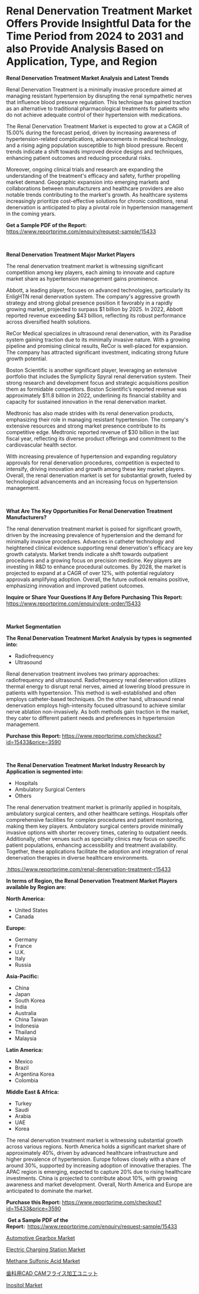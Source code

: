 <p><h1>Renal Denervation Treatment Market Offers Provide Insightful Data for the Time Period from 2024 to 2031 and also Provide Analysis Based on Application, Type, and Region</h1></p><p><strong>Renal Denervation Treatment Market Analysis and Latest Trends</strong></p>
<p><p>Renal Denervation Treatment is a minimally invasive procedure aimed at managing resistant hypertension by disrupting the renal sympathetic nerves that influence blood pressure regulation. This technique has gained traction as an alternative to traditional pharmacological treatments for patients who do not achieve adequate control of their hypertension with medications. </p><p>The Renal Denervation Treatment Market is expected to grow at a CAGR of 15.00% during the forecast period, driven by increasing awareness of hypertension-related complications, advancements in medical technology, and a rising aging population susceptible to high blood pressure. Recent trends indicate a shift towards improved device designs and techniques, enhancing patient outcomes and reducing procedural risks. </p><p>Moreover, ongoing clinical trials and research are expanding the understanding of the treatment's efficacy and safety, further propelling market demand. Geographic expansion into emerging markets and collaborations between manufacturers and healthcare providers are also notable trends contributing to the market's growth. As healthcare systems increasingly prioritize cost-effective solutions for chronic conditions, renal denervation is anticipated to play a pivotal role in hypertension management in the coming years.</p></p>
<p><strong>Get a Sample PDF of the Report:&nbsp;</strong> <a href="https://www.reportprime.com/enquiry/request-sample/15433">https://www.reportprime.com/enquiry/request-sample/15433</a></p>
<p>&nbsp;</p>
<p><strong>Renal Denervation Treatment Major Market Players</strong></p>
<p><p>The renal denervation treatment market is witnessing significant competition among key players, each aiming to innovate and capture market share as hypertension management gains prominence. </p><p>Abbott, a leading player, focuses on advanced technologies, particularly its EnligHTN renal denervation system. The company's aggressive growth strategy and strong global presence position it favorably in a rapidly growing market, projected to surpass $1 billion by 2025. In 2022, Abbott reported revenue exceeding $43 billion, reflecting its robust performance across diversified health solutions.</p><p>ReCor Medical specializes in ultrasound renal denervation, with its Paradise system gaining traction due to its minimally invasive nature. With a growing pipeline and promising clinical results, ReCor is well-placed for expansion. The company has attracted significant investment, indicating strong future growth potential.</p><p>Boston Scientific is another significant player, leveraging an extensive portfolio that includes the Symplicity Spyral renal denervation system. Their strong research and development focus and strategic acquisitions position them as formidable competitors. Boston Scientific’s reported revenue was approximately $11.8 billion in 2022, underlining its financial stability and capacity for sustained innovation in the renal denervation market.</p><p>Medtronic has also made strides with its renal denervation products, emphasizing their role in managing resistant hypertension. The company's extensive resources and strong market presence contribute to its competitive edge. Medtronic reported revenue of $30 billion in the last fiscal year, reflecting its diverse product offerings and commitment to the cardiovascular health sector.</p><p>With increasing prevalence of hypertension and expanding regulatory approvals for renal denervation procedures, competition is expected to intensify, driving innovation and growth among these key market players. Overall, the renal denervation market is set for substantial growth, fueled by technological advancements and an increasing focus on hypertension management.</p></p>
<p>&nbsp;</p>
<p><strong>What Are The Key Opportunities For Renal Denervation Treatment Manufacturers?</strong></p>
<p><p>The renal denervation treatment market is poised for significant growth, driven by the increasing prevalence of hypertension and the demand for minimally invasive procedures. Advances in catheter technology and heightened clinical evidence supporting renal denervation's efficacy are key growth catalysts. Market trends indicate a shift towards outpatient procedures and a growing focus on precision medicine. Key players are investing in R&D to enhance procedural outcomes. By 2028, the market is projected to expand at a CAGR of over 12%, with potential regulatory approvals amplifying adoption. Overall, the future outlook remains positive, emphasizing innovation and improved patient outcomes.</p></p>
<p><strong>Inquire or Share Your Questions If Any Before Purchasing This Report:</strong> <a href="https://www.reportprime.com/enquiry/pre-order/15433">https://www.reportprime.com/enquiry/pre-order/15433</a></p>
<p>&nbsp;</p>
<p><strong>Market Segmentation</strong></p>
<p><strong>The Renal Denervation Treatment Market Analysis by types is segmented into:</strong></p>
<p><ul><li>Radiofrequency</li><li>Ultrasound</li></ul></p>
<p><p>Renal denervation treatment involves two primary approaches: radiofrequency and ultrasound. Radiofrequency renal denervation utilizes thermal energy to disrupt renal nerves, aimed at lowering blood pressure in patients with hypertension. This method is well-established and often employs catheter-based techniques. On the other hand, ultrasound renal denervation employs high-intensity focused ultrasound to achieve similar nerve ablation non-invasively. As both methods gain traction in the market, they cater to different patient needs and preferences in hypertension management.</p></p>
<p><strong>Purchase this Report:&nbsp;</strong><a href="https://www.reportprime.com/checkout?id=15433&price=3590">https://www.reportprime.com/checkout?id=15433&price=3590</a></p>
<p>&nbsp;</p>
<p><strong>The Renal Denervation Treatment Market Industry Research by Application is segmented into:</strong></p>
<p><ul><li>Hospitals</li><li>Ambulatory Surgical Centers</li><li>Others</li></ul></p>
<p><p>The renal denervation treatment market is primarily applied in hospitals, ambulatory surgical centers, and other healthcare settings. Hospitals offer comprehensive facilities for complex procedures and patient monitoring, making them key players. Ambulatory surgical centers provide minimally invasive options with shorter recovery times, catering to outpatient needs. Additionally, other venues such as specialty clinics may focus on specific patient populations, enhancing accessibility and treatment availability. Together, these applications facilitate the adoption and integration of renal denervation therapies in diverse healthcare environments.</p></p>
<p><a href="https://www.reportprime.com/renal-denervation-treatment-r15433">&nbsp;https://www.reportprime.com/renal-denervation-treatment-r15433</a></p>
<p><strong>In terms of Region, the Renal Denervation Treatment Market Players available by Region are:</strong></p>
<p>
    <p> <strong> North America: </strong>
        <ul>
            <li>United States</li>
            <li>Canada</li>
        </ul>
        </p> 
    <p> <strong> Europe: </strong>
        <ul>
            <li>Germany</li>
            <li>France</li>
            <li>U.K.</li>
            <li>Italy</li>
            <li>Russia</li>
        </ul>
        </p> 
    <p> <strong> Asia-Pacific: </strong>
        <ul>
            <li>China</li>
            <li>Japan</li>
            <li>South Korea</li>
            <li>India</li>
            <li>Australia</li>
            <li>China Taiwan</li>
            <li>Indonesia</li>
            <li>Thailand</li>
            <li>Malaysia</li>
        </ul>
        </p> 
    <p> <strong> Latin America: </strong>
        <ul>
            <li>Mexico</li>
            <li>Brazil</li>
            <li>Argentina Korea</li>
            <li>Colombia</li>
        </ul>
        </p> 
    <p> <strong> Middle East & Africa: </strong>
        <ul>
            <li>Turkey</li>
            <li>Saudi</li>
            <li>Arabia</li>
            <li>UAE</li>
            <li>Korea</li>
        </ul>
    </p>
    </p>
<p><p>The renal denervation treatment market is witnessing substantial growth across various regions. North America holds a significant market share of approximately 40%, driven by advanced healthcare infrastructure and higher prevalence of hypertension. Europe follows closely with a share of around 30%, supported by increasing adoption of innovative therapies. The APAC region is emerging, expected to capture 20% due to rising healthcare investments. China is projected to contribute about 10%, with growing awareness and market development. Overall, North America and Europe are anticipated to dominate the market.</p></p>
<p><strong>Purchase this Report: </strong><a href="https://www.reportprime.com/checkout?id=15433&price=3590">https://www.reportprime.com/checkout?id=15433&price=3590</a></p>
<p>&nbsp;<strong>Get a Sample PDF of the Report:&nbsp;&nbsp;</strong><a href="https://www.reportprime.com/enquiry/request-sample/15433">https://www.reportprime.com/enquiry/request-sample/15433</a></p>
<p><strong></strong></p>
<p><p><a href="https://issuu.com/reportprime-2/docs/automotive-gearbox-market-size-2030_350ff9e72ffd1e">Automotive Gearbox Market</a></p><p><a href="https://issuu.com/reportprime-2/docs/electric-charging-station-market-si_d67dc2590afa02">Electric Charging Station Market</a></p><p><a href="https://medium.com/@tammyjones1939/in-the-methane-sulfonic-acid-market-the-main-focus-is-on-keeping-costs-low-and-getting-the-most-2b7d7fe25208">Methane Sulfonic Acid Market</a></p><p><a href="https://medium.com/@isnamukti10_96948/dental-cad-cam-milling-unit-market-%E3%81%AF-%E3%82%B3%E3%82%B9%E3%83%88%E7%AE%A1%E7%90%86%E3%81%A8%E5%8A%B9%E7%8E%87%E5%90%91%E4%B8%8A%E3%82%92%E5%84%AA%E5%85%88%E3%81%97%E3%81%BE%E3%81%99-%E3%81%95%E3%82%89%E3%81%AB-%E5%A0%B1%E5%91%8A%E6%9B%B8%E3%81%AF%E5%B8%82%E5%A0%B4%E3%81%AE%E9%9C%80%E8%A6%81%E9%9D%A2%E3%81%A8%E4%BE%9B%E7%B5%A6%E9%9D%A2%E3%81%AE%E4%B8%A1%E6%96%B9%E3%82%92%E3%82%AB%E3%83%90%E3%83%BC%E3%81%97%E3%81%A6%E3%81%84%E3%81%BE%E3%81%99-dental-cad-31de492562f6">歯科用CAD CAMフライス加工ユニット</a></p><p><a href="https://www.linkedin.com/pulse/inositol-market-strategic-insights-product-evolution-segmentation-ntuoe?trackingId=2rvYs2NqRVSQ8Vrw69Pdwg%3D%3D">Inositol Market</a></p></p>
